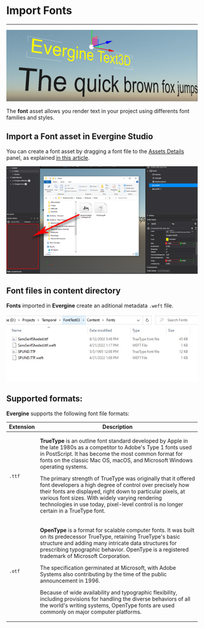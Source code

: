 # Import Fonts
---
![Fonts header](../images/fonts.jpg)

The **font** asset allows you render text in your project using differents font families and styles.

## Import a Font asset in Evergine Studio
You can create a font asset by dragging a font file to the [Assets Details](../../evergine_studio/interface.md) panel, as explained [in this article](../../evergine_studio/assets/create.md).

![Create new font menu option](images/import_fonts.png)

## Font files in content directory
**Fonts** imported in **Evergine** create an aditional metadata `.weft` file.

![Font file](images/fontFile.jpg)

## Supported formats:
**Evergine** supports the following font file formats:


| Extension |  Description | 
| ----| ----| 
| `.ttf`| <div><p>**TrueType** is an outline font standard developed by Apple in the late 1980s as a competitor to Adobe's Type 1 fonts used in PostScript. It has become the most common format for fonts on the classic Mac OS, macOS, and Microsoft Windows operating systems.</p> <p>The primary strength of TrueType was originally that it offered font developers a high degree of control over precisely how their fonts are displayed, right down to particular pixels, at various font sizes. With widely varying rendering technologies in use today, pixel-level control is no longer certain in a TrueType font. </p></div>|
| `.otf` | <div><p>**OpenType** is a format for scalable computer fonts. It was built on its predecessor TrueType, retaining TrueType's basic structure and adding many intricate data structures for prescribing typographic behavior. OpenType is a registered trademark of Microsoft Corporation.</p><p>The specification germinated at Microsoft, with Adobe Systems also contributing by the time of the public announcement in 1996.</p><p>Because of wide availability and typographic flexibility, including provisions for handling the diverse behaviors of all the world's writing systems, OpenType fonts are used commonly on major computer platforms.</p> 
